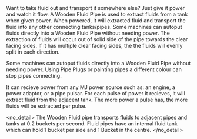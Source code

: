 <lore>
Want to take fluid out and transport it somewhere else? Just give it power and watch it flow.
</lore>
<no_lore>
A Wooden Fluid Pipe is used to extract fluids from a tank when given power.
</no_lore>

<recipes stack="buildcrafttransport:pipe_wood_fluid"/>

<chapter name="Pipe Mechanics"/>
When powered, It will extracted fluid and transport the fluid into any other connecting tanks/pipes.
Some machines can autoput fluids directly into a Wooden Fluid Pipe without needing power.
The extraction of fluids will occur out of solid side of the pipe towards the clear facing sides.
If it has multiple clear facing sides, the the fluids will evenly split in each direction.

Some machines can autoput fluids directly into a Wooden Fluid Pipe without needing power.
Using Pipe Plugs or painting pipes a different colour can stop pipes connecting.

<chapter name="Powering"/>
It can recieve power from any MJ power source such as: an engine, a power adaptor, or a pipe pulsar.
<link to="buildcraftcore:block/engine_wood"/>
<link to="buildcrafttransport:item/plug_power_adaptor"/>
<link to="buildcraftsilicon:item/plug_pulsar"/> 
For each pulse of  power it recieves, it will extract fluid from the adjacent tank.
The more power a pulse has, the more fluids will be extracted per pulse.

<no_detail>
The Wooden Fluid pipe transports fluids to adjacent pipes and tanks at 0.2 buckets per second.
Fluid pipes have an internal fluid tank which can hold 1 bucket per side and 1 Bucket in the centre.
</no_detail>

<usages stack="buildcrafttransport:pipe_wood_fluid"/>